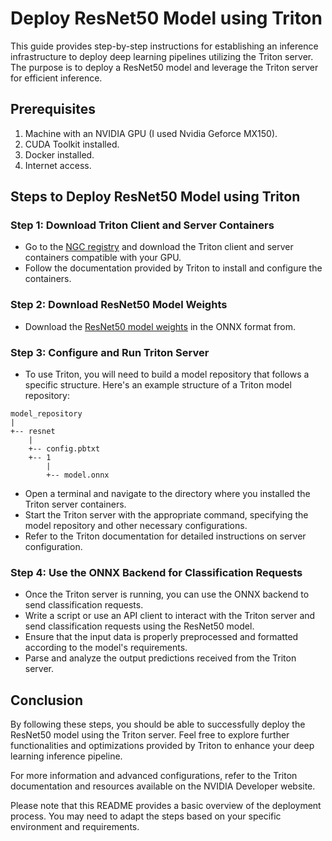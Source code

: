 # Deploy ResNet50 Model using Triton

This guide provides step-by-step instructions for establishing an inference infrastructure to deploy deep learning pipelines utilizing the Triton server. The purpose is to deploy a ResNet50 model and leverage the Triton server for efficient inference.

## Prerequisites
1. Machine with an NVIDIA GPU (I used Nvidia Geforce MX150).
2. CUDA Toolkit installed.
3. Docker installed.
4. Internet access.

## Steps to Deploy ResNet50 Model using Triton

### Step 1: Download Triton Client and Server Containers
- Go to the [NGC registry]([link](https://catalog.ngc.nvidia.com/orgs/nvidia/containers/tritonserver)) and download the Triton client and server containers compatible with your GPU.
- Follow the documentation provided by Triton to install and configure the containers.

### Step 2: Download ResNet50 Model Weights
- Download the [ResNet50 model weights]([link]https://github.com/onnx/models/tree/main/vision/classification/resnet) in the ONNX format from.

### Step 3: Configure and Run Triton Server
- To use Triton, you will need to build a model repository that follows a specific structure. Here's an example structure of a Triton model repository:
```
model_repository
|
+-- resnet
    |
    +-- config.pbtxt
    +-- 1
        |
        +-- model.onnx
```

- Open a terminal and navigate to the directory where you installed the Triton server containers.
- Start the Triton server with the appropriate command, specifying the model repository and other necessary configurations.
- Refer to the Triton documentation for detailed instructions on server configuration.

### Step 4: Use the ONNX Backend for Classification Requests
- Once the Triton server is running, you can use the ONNX backend to send classification requests.
- Write a script or use an API client to interact with the Triton server and send classification requests using the ResNet50 model.
- Ensure that the input data is properly preprocessed and formatted according to the model's requirements.
- Parse and analyze the output predictions received from the Triton server.

## Conclusion
By following these steps, you should be able to successfully deploy the ResNet50 model using the Triton server. Feel free to explore further functionalities and optimizations provided by Triton to enhance your deep learning inference pipeline.

For more information and advanced configurations, refer to the Triton documentation and resources available on the NVIDIA Developer website.

Please note that this README provides a basic overview of the deployment process. You may need to adapt the steps based on your specific environment and requirements.
